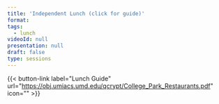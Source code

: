 ```yaml
---
title: 'Independent Lunch (click for guide)'
format: 
tags:
  - lunch
videoId: null
presentation: null
draft: false
type: sessions
---
```

{{< button-link label="Lunch Guide" url="https://obj.umiacs.umd.edu/qcrypt/College_Park_Restaurants.pdf" icon="" >}}